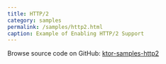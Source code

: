 ```yaml
---
title: HTTP/2
category: samples
permalink: /samples/http2.html
caption: Example of Enabling HTTP/2 Support
---
```


Browse source code on GitHub: [ktor-samples-http2](https://github.com/ktorio/ktor/tree/master/ktor-samples/ktor-samples-ssl-http2)
